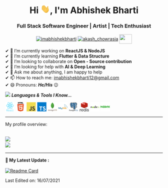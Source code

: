 <!--
**abhishekbhartiind/abhishekbhartiind** is a ✨ _special_ ✨ repository because its `README.md` (this file) appears on your GitHub profile.
Here are some ideas to get you started:
-->
<h1 align="center">Hi <img src="https://raw.githubusercontent.com/ABSphreak/ABSphreak/master/gifs/Hi.gif" width="30px">, I'm Abhishek Bharti</h1>
<h3 align="center">Full Stack Software Engineer | Artist | Tech Enthusiast</h3>
<p align="center">
<a href="https://www.linkedin.com/in/imabhishekbharti/" target="blank"><img align="center" src="https://cdn.jsdelivr.net/npm/simple-icons@3.0.1/icons/linkedin.svg" alt="imabhishekbharti" height="30" width="40" /></a>
<a href="https://www.instagram.com/abhishekbharti/" target="blank"><img align="center" src="https://cdn.jsdelivr.net/npm/simple-icons@3.0.1/icons/instagram.svg" alt="akash_chowrasia" height="30" width="40" /></a>
 <a href = "mailto: imabhishekbharti12@gmail.com"><img align="center" src="https://simpleicons.org/icons/gmail.svg" height="30" width="40" /></a>
</p>
</p>

✔ 🔭 I’m currently working on **ReactJS & NodeJS**<br>
✔ 🌱 I’m currently learning **Flutter & Data Structure**<br>
✔ 👯 I’m looking to collaborate on **Open - Source contribution**<br>
✔ 🤔 I’m looking for help with **AI & Deep Learning**<br>
✔ 💬 Ask me about anything, I am happy to help<br>
✔ 📫 How to reach me: imabhishekbharti12@gmail.com<br>
✔ 😄 Pronouns: ***He/His*** 😉<br>

<img src="https://media.giphy.com/media/ObNTw8Uzwy6KQ/giphy.gif" width="30px">&nbsp;***Languages & Tools I Know...***<br>
<p align="left">
 <img src="https://raw.githubusercontent.com/devicons/devicon/master/icons/react/react-original-wordmark.svg" alt="react" width="30" height="30"/> 
 <img src="https://raw.githubusercontent.com/devicons/devicon/master/icons/html5/html5-original-wordmark.svg" alt="html5" width="30" height="30"/> 
 <img src="https://raw.githubusercontent.com/devicons/devicon/master/icons/javascript/javascript-original.svg" alt="javascript" width="30" height="30"/> 
 <img src="https://raw.githubusercontent.com/devicons/devicon/master/icons/typescript/typescript-original.svg" alt="typescript" width="30" height="30"/> 
 <img src="https://raw.githubusercontent.com/devicons/devicon/master/icons/mongodb/mongodb-original-wordmark.svg" alt="mongodb" width="30" height="30"/> 
 <img src="https://raw.githubusercontent.com/devicons/devicon/master/icons/mysql/mysql-original-wordmark.svg" alt="mysql" width="30" height="30"/> 
 <img src="https://raw.githubusercontent.com/devicons/devicon/master/icons/postgresql/postgresql-original-wordmark.svg" alt="postgresql" width="30" height="30"/>  <img src="https://raw.githubusercontent.com/devicons/devicon/master/icons/redis/redis-original-wordmark.svg" alt="redis" width="30" height="30"/> 
 <img src="https://raw.githubusercontent.com/devicons/devicon/master/icons/nodejs/nodejs-original-wordmark.svg" alt="nodejs" width="30" height="30"/> 
 <img src="https://raw.githubusercontent.com/devicons/devicon/master/icons/nginx/nginx-original.svg" alt="nginx" width="30" height="30"/>
</p>

<hr>
<div><p>My profile overview: </p></div>
<br>
<img src="https://github-readme-stats.vercel.app/api?username=abhishekbhartiind&count_private=true&show_icons=true&theme=radical" />
<br>
<img src="https://github-readme-stats.vercel.app/api/top-langs/?username=abhishekbhartiind&layout=compact&theme=radical&hide_border=true" />

----
<strong>🚀 My Latest Update :</strong><br><br>
[![Readme Card](https://github-readme-stats.vercel.app/api/pin/?username=abhishekbhartiind&repo=abhishekbhartiind&theme=radical)](https://github.com/abhishekbhartiind/abhishekbhartiind)

Last Edited on: 16/07/2021
